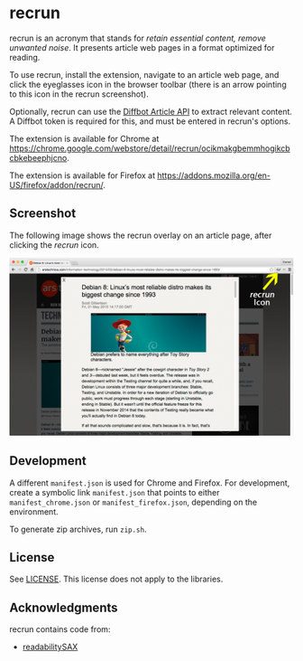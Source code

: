 recrun
======

recrun is an acronym that stands for *retain essential content, remove unwanted noise*.
It presents article web pages in a format optimized for reading.

To use recrun, install the extension, navigate to an article web page,
and click the eyeglasses icon in the browser toolbar (there is an arrow pointing
to this icon in the recrun screenshot).

Optionally, recrun can use the [Diffbot Article API][diffbot_article_api] to extract
relevant content. A Diffbot token is required for this, and must be entered in recrun's
options.

[diffbot_article_api]: http://www.diffbot.com/products/automatic/article/

The extension is available for Chrome at
https://chrome.google.com/webstore/detail/recrun/ocikmakgbemmhogikcbcbkebeephjcno.

The extension is available for Firefox at
https://addons.mozilla.org/en-US/firefox/addon/recrun/.

Screenshot
----------

The following image shows the recrun overlay on an article page, after clicking
the *recrun* icon.

![Screenshot](screenshots/screenshotWithArrow.png)

Development
-----------

A different `manifest.json` is used for Chrome and Firefox. For development, create a symbolic link
`manifest.json` that points to either `manifest_chrome.json` or `manifest_firefox.json`, depending
on the environment.

To generate zip archives, run `zip.sh`.

License
-------

See [LICENSE](LICENSE).
This license does not apply to the libraries.

Acknowledgments
---------------

recrun contains code from:

- [readabilitySAX](https://github.com/fb55/readabilitySAX)
